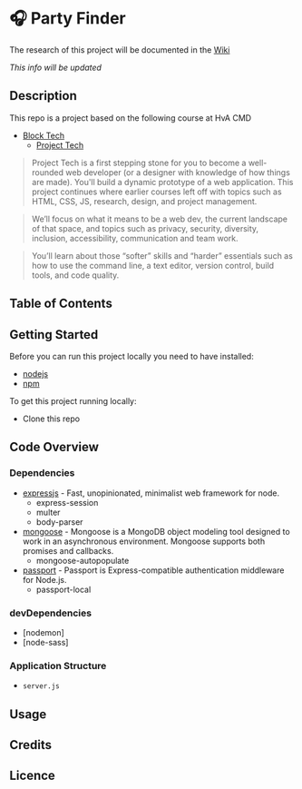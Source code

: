 # 🎧 Party Finder
The research of this project will be documented in the [Wiki](https://github.com/GiovanniDw/dating-app/wiki)

_This info will be updated_

## Description

This repo is a project based on the following course at HvA CMD
- [Block Tech](https://github.com/cmda-bt)
   - [Project Tech](https://github.com/cmda-bt/pt-course-19-20)

> Project Tech is a first stepping stone for you to become a well-rounded web developer (or a designer with knowledge of how things are made). You'll build a dynamic prototype of a web application. This project continues where earlier courses left off with topics such as HTML, CSS, JS, research, design, and project management.

> We’ll focus on what it means to be a web dev, the current landscape of that space, and topics such as privacy, security, diversity, inclusion, accessibility, communication and team work.

> You’ll learn about those “softer” skills and “harder” essentials such as how to use the command line, a text editor, version control, build tools, and code quality.

## Table of Contents

## Getting Started

Before you can run this project locally you need to have installed:
 - [nodejs](https://nodejs.org/en/)
 - [npm](https://docs.npmjs.com/downloading-and-installing-node-js-and-npm)

To get this project running locally:
- Clone this repo

## Code Overview
### Dependencies
- [expressjs](https://github.com/expressjs/express) - Fast, unopinionated, minimalist web framework for node.
  - express-session
  - multer
  - body-parser
- [mongoose](https://github.com/Automattic/mongoose) - Mongoose is a MongoDB object modeling tool designed to work in an asynchronous environment. Mongoose supports both promises and callbacks.
  - mongoose-autopopulate
- [passport](https://github.com/jaredhanson/passport) - Passport is Express-compatible authentication middleware for Node.js.
  - passport-local  

### devDependencies
- [nodemon]
- [node-sass]

### Application Structure
- `server.js`

## Usage 

## Credits

## Licence 


